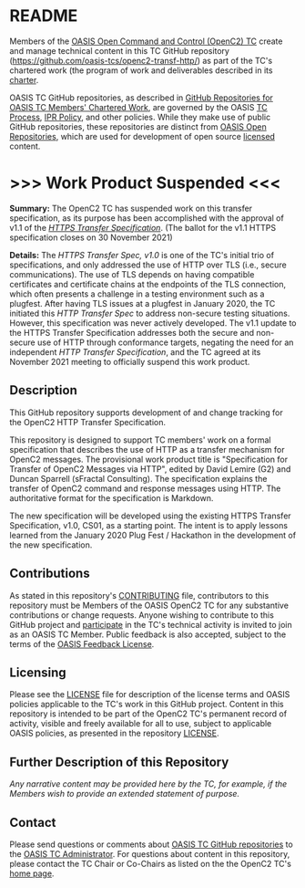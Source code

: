 # README

Members of the [OASIS Open Command and Control (OpenC2) TC](https://www.oasis-open.org/committees/openc2/) create and manage technical content in this TC GitHub repository (https://github.com/oasis-tcs/openc2-transf-http/) as part of the TC's chartered work (the program of work and deliverables described in its [charter](https://www.oasis-open.org/committees/openc2/charter.php).

OASIS TC GitHub repositories, as described in [GitHub Repositories for OASIS TC Members' Chartered Work](https://www.oasis-open.org/resources/tcadmin/github-repositories-for-oasis-tc-members-chartered-work), are governed by the OASIS [TC Process](https://www.oasis-open.org/policies-guidelines/tc-process), [IPR Policy](https://www.oasis-open.org/policies-guidelines/ipr), and other policies. While they make use of public GitHub repositories, these repositories are distinct from [OASIS Open Repositories](https://www.oasis-open.org/resources/open-repositories), which are used for development of open source [licensed](https://www.oasis-open.org/resources/open-repositories/licenses) content.

# >>> Work Product Suspended <<<

**Summary:** The OpenC2 TC has suspended work on this transfer specification, as its purpose has been accomplished with the approval of v1.1 of the _[HTTPS Transfer Specification](https://github.com/oasis-tcs/openc2-impl-https)_.  (The ballot for the v1.1 HTTPS specification closes on 30 November 2021)

**Details:**  The _HTTPS Transfer Spec, v1.0_ is one of the TC's initial trio of specifications, and only addressed the use of HTTP over TLS (i.e., secure communications). The use of TLS depends on having compatible certificates and certificate chains at the endpoints of the TLS connection, which often presents a challenge in a testing environment such as a plugfest.  After having TLS issues at a plugfest in January 2020, the TC initiated this _HTTP Transfer Spec_ to address non-secure testing situations. However, this specification was never actively developed.  The v1.1 update to the HTTPS Transfer Specification addresses both the secure and non-secure use of HTTP through conformance targets, negating the need for an independent _HTTP Transfer Specification_, and the TC agreed at its November 2021 meeting to officially suspend this work product.


## Description

This GitHub repository supports development of and change tracking for the OpenC2 HTTP Transfer Specification.

This repository is designed to support TC members' work on a formal specification that describes the use of HTTP as a transfer mechanism for OpenC2 messages. The provisional work product title is "Specification for Transfer of OpenC2 Messages via HTTP", edited by David Lemire (G2) and Duncan Sparrell (sFractal Consulting). The specification explains the transfer of OpenC2 command and response messages using HTTP. The authoritative format for the specification is Markdown. 

The new specification will be developed using the existing HTTPS Transfer Specification, v1.0, CS01, as a starting point. The intent is to apply lessons learned from the January 2020 Plug Fest / Hackathon in the development of the new specification.

## Contributions

As stated in this repository's [CONTRIBUTING](https://github.com/oasis-tcs/openc2-transf-http/blob/master/CONTRIBUTING.md) file, contributors to this repository must be Members of the OASIS OpenC2 TC for any substantive contributions or change requests.  Anyone wishing to contribute to this GitHub project and [participate](https://www.oasis-open.org/join/participation-instructions) in the TC's technical activity is invited to join as an OASIS TC Member. Public feedback is also accepted, subject to the terms of the [OASIS Feedback License](https://www.oasis-open.org/policies-guidelines/ipr#appendixa). 

## Licensing

Please see the [LICENSE](https://github.com/oasis-tcs/openc2-transf-http/blob/master/LICENSE.md) file for description of the license terms and OASIS policies applicable to the TC's work in this GitHub project. Content in this repository is intended to be part of the OpenC2 TC's permanent record of activity, visible and freely available for all to use, subject to applicable OASIS policies, as presented in the repository [LICENSE](https://github.com/oasis-tcs/openc2-transf-http/blob/master/LICENSE.md). 

## Further Description of this Repository

*Any narrative content may be provided here by the TC, for example, if the Members wish to provide an extended statement of purpose.*

## Contact

Please send questions or comments about [OASIS TC GitHub repositories](https://www.oasis-open.org/resources/tcadmin/github-repositories-for-oasis-tc-members-chartered-work) to the [OASIS TC Administrator](mailto:tc-admin@oasis-open.org).  For questions about content in this repository, please contact the TC Chair or Co-Chairs as listed on the the OpenC2 TC's [home page](https://www.oasis-open.org/committees/openc2/).
